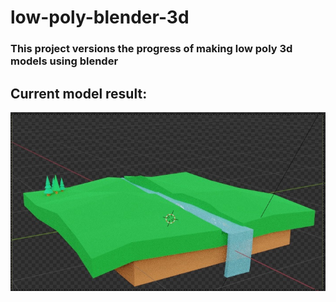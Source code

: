 # low-poly-blender-3d

### This project versions the progress of making low poly 3d models using blender


## Current model result: 
![Result model](./low_poly.jpg)
